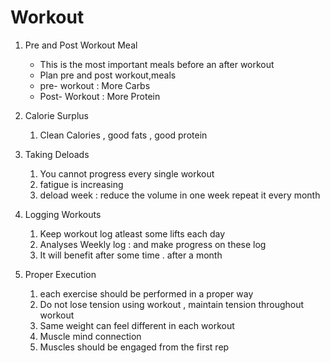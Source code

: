 # Workout

1. Pre and Post Workout Meal 
	- This is the most important meals before an after workout 
	- Plan pre and post workout,meals
	- pre- workout : More Carbs
	- Post- Workout : More Protein

2. Calorie Surplus
	1. Clean Calories , good fats , good protein

3. Taking Deloads
	1. You cannot progress every single workout
	2. fatigue is increasing 
	3. deload week : reduce the volume in one week repeat it every month
	
4. Logging Workouts
	1. Keep workout log atleast some lifts each day
	2. Analyses Weekly log : and make progress on these log
	3. It will benefit after some time . after a month

5. Proper Execution
	1. each exercise should be performed in a proper way
	2. Do not lose tension using workout , maintain tension throughout workout
	3. Same weight can feel different in each workout
	4. Muscle mind connection 
	5. Muscles should be engaged from the first rep

